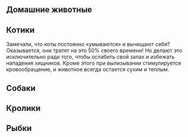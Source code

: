 ## Домашние животные
## Котики
Замечали, что коты постоянно «умываются» и вычищают себя? Оказывается, они тратят на это 50% своего времени! Но делают это исключительно ради того, чтобы ослабить свой запах и избежать нападения хищников. Кроме этого при вылизывании стимулируется кровообращение, и животное всегда остается сухим и теплым.
## Собаки
## Кролики
## Рыбки